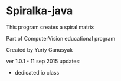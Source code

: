 # Spiralka-java

This program creates a spiral matrix

Part of ComputerVision educational program

Created by Yuriy Ganusyak

ver 1.0.1 - 11 sep 2015
updates:
- dedicated io class
